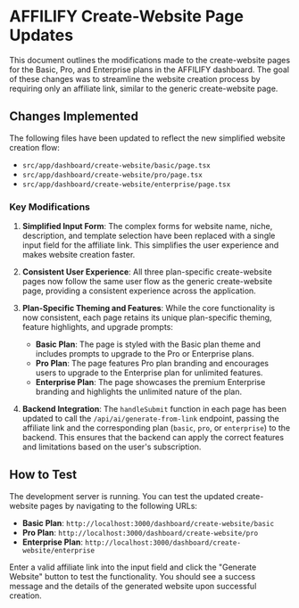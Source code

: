 # AFFILIFY Create-Website Page Updates

This document outlines the modifications made to the create-website pages for the Basic, Pro, and Enterprise plans in the AFFILIFY dashboard. The goal of these changes was to streamline the website creation process by requiring only an affiliate link, similar to the generic create-website page.

## Changes Implemented

The following files have been updated to reflect the new simplified website creation flow:

- `src/app/dashboard/create-website/basic/page.tsx`
- `src/app/dashboard/create-website/pro/page.tsx`
- `src/app/dashboard/create-website/enterprise/page.tsx`

### Key Modifications

1.  **Simplified Input Form**: The complex forms for website name, niche, description, and template selection have been replaced with a single input field for the affiliate link. This simplifies the user experience and makes website creation faster.

2.  **Consistent User Experience**: All three plan-specific create-website pages now follow the same user flow as the generic create-website page, providing a consistent experience across the application.

3.  **Plan-Specific Theming and Features**: While the core functionality is now consistent, each page retains its unique plan-specific theming, feature highlights, and upgrade prompts:
    *   **Basic Plan**: The page is styled with the Basic plan theme and includes prompts to upgrade to the Pro or Enterprise plans.
    *   **Pro Plan**: The page features Pro plan branding and encourages users to upgrade to the Enterprise plan for unlimited features.
    *   **Enterprise Plan**: The page showcases the premium Enterprise branding and highlights the unlimited nature of the plan.

4.  **Backend Integration**: The `handleSubmit` function in each page has been updated to call the `/api/ai/generate-from-link` endpoint, passing the affiliate link and the corresponding plan (`basic`, `pro`, or `enterprise`) to the backend. This ensures that the backend can apply the correct features and limitations based on the user's subscription.

## How to Test

The development server is running. You can test the updated create-website pages by navigating to the following URLs:

-   **Basic Plan**: `http://localhost:3000/dashboard/create-website/basic`
-   **Pro Plan**: `http://localhost:3000/dashboard/create-website/pro`
-   **Enterprise Plan**: `http://localhost:3000/dashboard/create-website/enterprise`

Enter a valid affiliate link into the input field and click the "Generate Website" button to test the functionality. You should see a success message and the details of the generated website upon successful creation.

